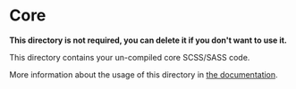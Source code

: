 # Core

**This directory is not required, you can delete it if you don't want to use it.**

This directory contains your un-compiled core SCSS/SASS code.

More information about the usage of this directory in [the documentation](https://windup.app/frameworks/vue-3/directory-structure.html#core).
